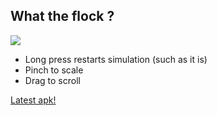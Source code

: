 ## What the flock ?


![](https://gitlab.com/robin.t.potter/Greenflockers/badges/master/pipeline.svg)


-  Long press restarts simulation (such as it is)
-  Pinch to scale
-  Drag to scroll


[Latest apk!](https://gitlab.com/robin.t.potter/Greenflockers/-/jobs/artifacts/master/raw/app/build/outputs/apk/debug/app-debug.apk?job=assembleDebug)


